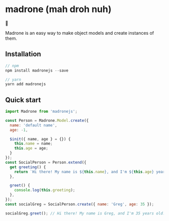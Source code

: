 # madrone (mah droh nuh)
🌳

Madrone is an easy way to make object models and create instances of them.

## Installation
```javascript
// npm
npm install madronejs --save

// yarn
yarn add madronejs
```

## Quick start

```javascript
import Madrone from 'madronejs';

const Person = Madrone.Model.create({
  name: 'default name',
  age: -1,

  $init({ name, age } = {}) {
    this.name = name;
    this.age = age;
  }
});
const SocialPerson = Person.extend({
  get greeting() {
    return `Hi there! My name is ${this.name}, and I'm ${this.age} years old.`;
  },

  greet() {
    console.log(this.greeting);
  },
});
const socialGreg = SocialPerson.create({ name: 'Greg', age: 35 });

socialGreg.greet(); // Hi there! My name is Greg, and I'm 35 years old.
```
